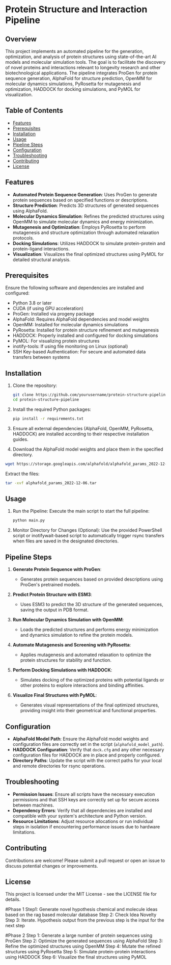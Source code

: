 # Protein Structure and Interaction Pipeline

## Overview

This project implements an automated pipeline for the generation, optimization, and analysis of protein structures using state-of-the-art AI models and molecular simulation tools. The goal is to facilitate the discovery of novel proteins and interactions relevant to longevity research and other biotechnological applications. The pipeline integrates ProGen for protein sequence generation, AlphaFold for structure prediction, OpenMM for molecular dynamics simulations, PyRosetta for mutagenesis and optimization, HADDOCK for docking simulations, and PyMOL for visualization.

## Table of Contents

- [Features](#features)
- [Prerequisites](#prerequisites)
- [Installation](#installation)
- [Usage](#usage)
- [Pipeline Steps](#pipeline-steps)
- [Configuration](#configuration)
- [Troubleshooting](#troubleshooting)
- [Contributing](#contributing)
- [License](#license)

## Features

- **Automated Protein Sequence Generation**: Uses ProGen to generate protein sequences based on specified functions or descriptions.
- **Structure Prediction**: Predicts 3D structures of generated sequences using AlphaFold.
- **Molecular Dynamics Simulation**: Refines the predicted structures using OpenMM to simulate molecular dynamics and energy minimization.
- **Mutagenesis and Optimization**: Employs PyRosetta to perform mutagenesis and structure optimization through automated relaxation protocols.
- **Docking Simulations**: Utilizes HADDOCK to simulate protein-protein and protein-ligand interactions.
- **Visualization**: Visualizes the final optimized structures using PyMOL for detailed structural analysis.

## Prerequisites

Ensure the following software and dependencies are installed and configured:

- Python 3.8 or later
- CUDA (if using GPU acceleration)
- ProGen: Installed via progeny package
- AlphaFold: Requires AlphaFold dependencies and model weights
- OpenMM: Installed for molecular dynamics simulations
- PyRosetta: Installed for protein structure refinement and mutagenesis
- HADDOCK: Properly installed and configured for docking simulations
- PyMOL: For visualizing protein structures
- inotify-tools: If using file monitoring on Linux (optional)
- SSH Key-based Authentication: For secure and automated data transfers between systems

## Installation

1. Clone the repository:

   ```bash
   git clone https://github.com/yourusername/protein-structure-pipeline.git
   cd protein-structure-pipeline
   ```

2. Install the required Python packages:

   ```bash
   pip install -r requirements.txt
   ```

3. Ensure all external dependencies (AlphaFold, OpenMM, PyRosetta, HADDOCK) are installed according to their respective installation guides.

4. Download the AlphaFold model weights and place them in the specified directory.

```bash
wget https://storage.googleapis.com/alphafold/alphafold_params_2022-12-06.tar
```

Extract the files:

```bash
tar -xvf alphafold_params_2022-12-06.tar
```

## Usage

1. Run the Pipeline: Execute the main script to start the full pipeline:

   ```bash
   python main.py
   ```

2. Monitor Directory for Changes (Optional): Use the provided PowerShell script or inotifywait-based script to automatically trigger rsync transfers when files are saved in the designated directories.

## Pipeline Steps

1. **Generate Protein Sequence with ProGen**:

   - Generates protein sequences based on provided descriptions using ProGen's pretrained models.

2. **Predict Protein Structure with ESM3**:

   - Uses ESM3 to predict the 3D structure of the generated sequences, saving the output in PDB format.

3. **Run Molecular Dynamics Simulation with OpenMM**:

   - Loads the predicted structures and performs energy minimization and dynamics simulation to refine the protein models.

4. **Automate Mutagenesis and Screening with PyRosetta**:

   - Applies mutagenesis and automated relaxation to optimize the protein structures for stability and function.

5. **Perform Docking Simulations with HADDOCK**:

   - Simulates docking of the optimized proteins with potential ligands or other proteins to explore interactions and binding affinities.

6. **Visualize Final Structures with PyMOL**:
   - Generates visual representations of the final optimized structures, providing insight into their geometrical and functional properties.

## Configuration

- **AlphaFold Model Path**: Ensure the AlphaFold model weights and configuration files are correctly set in the script (`alphafold_model_path`).
- **HADDOCK Configuration**: Verify that `dock.cfg` and any other necessary configuration files for HADDOCK are in place and properly configured.
- **Directory Paths**: Update the script with the correct paths for your local and remote directories for rsync operations.

## Troubleshooting

- **Permission Issues**: Ensure all scripts have the necessary execution permissions and that SSH keys are correctly set up for secure access between machines.
- **Dependency Errors**: Verify that all dependencies are installed and compatible with your system's architecture and Python version.
- **Resource Limitations**: Adjust resource allocations or run individual steps in isolation if encountering performance issues due to hardware limitations.

## Contributing

Contributions are welcome! Please submit a pull request or open an issue to discuss potential changes or improvements.

## License

This project is licensed under the MIT License - see the LICENSE file for details.

#Phase 1
Step1: Generate novel hypothesis chemical and molecule ideas based on the rag based molecular database
Step 2: Check Idea Novelty
Step 3: Iterate. Hypothesis output from the previous step is the input for the next step

#Phase 2
Step 1: Generate a large number of protein sequences using ProGen
Step 2: Optimize the generated sequences using AlphaFold
Step 3: Refine the optimized structures using OpenMM
Step 4: Mutate the refined structures using PyRosetta
Step 5: Simulate protein-protein interactions using HADDOCK
Step 6: Visualize the final structures using PyMOL

